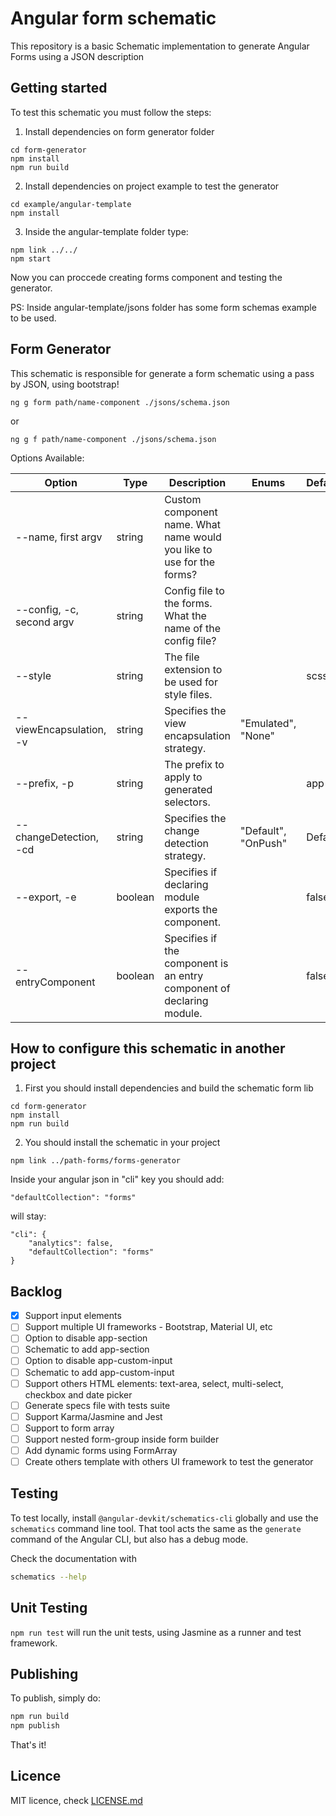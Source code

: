 # Angular form schematic

This repository is a basic Schematic implementation to generate Angular Forms using a JSON description

## Getting started

To test this schematic you must follow the steps:

1. Install dependencies on form generator folder

```
cd form-generator
npm install
npm run build
```

2. Install dependencies on project example to test the generator

```
cd example/angular-template
npm install
```

3. Inside the angular-template folder type:

```
npm link ../../
npm start
```

Now you can proccede creating forms component and testing the generator.

PS: Inside angular-template/jsons folder has some form schemas example to be used.

## Form Generator

This schematic is responsible for generate a form schematic using a pass by JSON, using bootstrap!

```
ng g form path/name-component ./jsons/schema.json
```

or

```
ng g f path/name-component ./jsons/schema.json
```

Options Available:

| Option                    | Type    | Description                                                           | Enums               | Default |
| ------------------------- | ------- | --------------------------------------------------------------------- | ------------------- | ------- |
| --name, first argv        | string  | Custom component name. What name would you like to use for the forms? |                     |         |
| --config, -c, second argv | string  | Config file to the forms. What the name of the config file?           |                     |         |
| --style                   | string  | The file extension to be used for style files.                        |                     | scss    |
| --viewEncapsulation, -v   | string  | Specifies the view encapsulation strategy.                            | "Emulated", "None"  |         |
| --prefix, -p              | string  | The prefix to apply to generated selectors.                           |                     | app     |
| --changeDetection, -cd    | string  | Specifies the change detection strategy.                              | "Default", "OnPush" | Default |
| --export, -e              | boolean | Specifies if declaring module exports the component.                  |                     | false   |
| --entryComponent          | boolean | Specifies if the component is an entry component of declaring module. |                     | false   |

## How to configure this schematic in another project

1. First you should install dependencies and build the schematic form lib

```
cd form-generator
npm install
npm run build
```

2. You should install the schematic in your project

```
npm link ../path-forms/forms-generator
```

Inside your angular json in "cli" key you should add:

```
"defaultCollection": "forms"
```

will stay:

```
"cli": {
    "analytics": false,
    "defaultCollection": "forms"
}
```

## Backlog

-   [x] Support input elements
-   [ ] Support multiple UI frameworks - Bootstrap, Material UI, etc
-   [ ] Option to disable app-section
-   [ ] Schematic to add app-section
-   [ ] Option to disable app-custom-input
-   [ ] Schematic to add app-custom-input
-   [ ] Support others HTML elements: text-area, select, multi-select, checkbox and date picker
-   [ ] Generate specs file with tests suite
-   [ ] Support Karma/Jasmine and Jest
-   [ ] Support to form array
-   [ ] Support nested form-group inside form builder
-   [ ] Add dynamic forms using FormArray
-   [ ] Create others template with others UI framework to test the generator

## Testing

To test locally, install `@angular-devkit/schematics-cli` globally and use the `schematics` command line tool. That tool acts the same as the `generate` command of the Angular CLI, but also has a debug mode.

Check the documentation with

```bash
schematics --help
```

## Unit Testing

`npm run test` will run the unit tests, using Jasmine as a runner and test framework.

## Publishing

To publish, simply do:

```bash
npm run build
npm publish
```

That's it!

## Licence

MIT licence, check [LICENSE.md](LICENSE.md)
